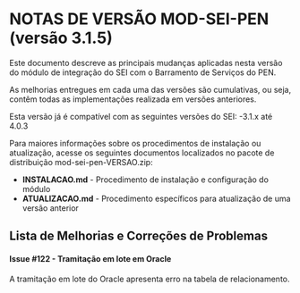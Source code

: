 # NOTAS DE VERSÃO MOD-SEI-PEN (versão 3.1.5)

Este documento descreve as principais mudanças aplicadas nesta versão do módulo de integração do SEI com o Barramento de Serviços do PEN. 

As melhorias entregues em cada uma das versões são cumulativas, ou seja, contêm todas as implementações realizada em versões anteriores.

Esta versão já é compatível com as seguintes versões do SEI:
-3.1.x até 4.0.3


Para maiores informações sobre os procedimentos de instalação ou atualização, acesse os seguintes documentos localizados no pacote de distribuição mod-sei-pen-VERSAO.zip:

* **INSTALACAO.md** - Procedimento de instalação e configuração do módulo
* **ATUALIZACAO.md** - Procedimento específicos para atualização de uma versão anterior


## Lista de Melhorias e Correções de Problemas


#### Issue #122 - Tramitação em lote em Oracle

A tramitação em lote do Oracle apresenta erro na tabela de relacionamento.





